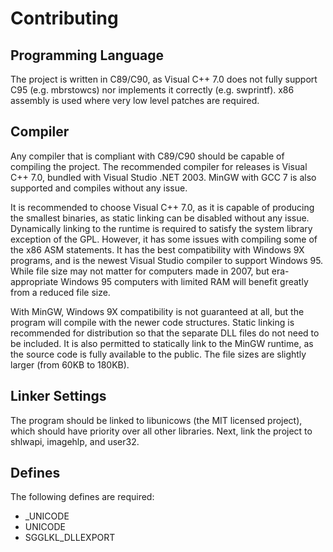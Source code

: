 # Contributing

## Programming Language
The project is written in C89/C90, as Visual C++ 7.0 does not fully support C95 (e.g. mbrstowcs) nor implements it correctly (e.g. swprintf). x86 assembly is used where very low level patches are required.

## Compiler
Any compiler that is compliant with C89/C90 should be capable of compiling the project. The recommended compiler for releases is Visual C++ 7.0, bundled with Visual Studio .NET 2003. MinGW with GCC 7 is also supported and compiles without any issue.

It is recommended to choose Visual C++ 7.0, as it is capable of producing the smallest binaries, as static linking can be disabled without any issue. Dynamically linking to the runtime is required to satisfy the system library exception of the GPL. However, it has some issues with compiling some of the x86 ASM statements. It has the best compatibility with Windows 9X programs, and is the newest Visual Studio compiler to support Windows 95. While file size may not matter for computers made in 2007, but era-appropriate Windows 95 computers with limited RAM will benefit greatly from a reduced file size.

With MinGW, Windows 9X compatibility is not guaranteed at all, but the program will compile with the newer code structures. Static linking is recommended for distribution so that the separate DLL files do not need to be included. It is also permitted to statically link to the MinGW runtime, as the source code is fully available to the public. The file sizes are slightly larger (from 60KB to 180KB).

## Linker Settings
The program should be linked to libunicows (the MIT licensed project), which should have priority over all other libraries. Next, link the project to shlwapi, imagehlp, and user32.

## Defines
The following defines are required:
- _UNICODE
- UNICODE
- SGGLKL_DLLEXPORT
